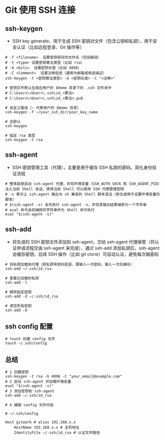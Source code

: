 
# Git 使用 SSH 连接

## ssh-keygen
- SSH key generate，用于生成 SSH 密钥对文件（包含公钥和私钥），用于安全认证（比如远程登录、Git 操作等）
```shell
# -f <filename>  设置密钥保存的文件名（包括路径）
# -t <type> 设置密钥算法类型（比如 rsa）
# -b <bits>  设置密钥长度（比如 4096）
# -C <Comment>  设置注释信息（通常为邮箱或用途描述）
ssh-keygen -t <密钥算法类型> -b <密钥长度> -C "<注释>"

# 密钥文件默认生成在用户的 $Home 目录下的 .ssh 文件夹中
# C:\Users\<User>\.ssh\id_<算法>
# C:\Users\<User>\.ssh\id_<算法>.pub

# 自定义路径（~ 代表用户的 $Home 目录）
ssh-keygen -f ~/your_ssh_dir/your_key_name

# 全默认
ssh-keygen

# 指定 rsa 类型
ssh-keygen -t rsa
```

## ssh-agent
- SSH 密钥管理工具（代理），主要是用于缓存 SSH 私钥的密码，简化身份验证流程
```shell
# 整体就是启动 ssh-agent 代理，并将环境变量（SSH_AUTH_SOCK 和 SSH_AGENT_PID）注入当前 Shell 会话，使得当前 Shell 可以使用 SSH 代理管理密钥
# -s 表示让 ssh-agent 输出与 sh 兼容的 Shell 脚本语法（即生成用于设置环境变量的脚本）
# $(ssh-agent -s) 会先执行 ssh-agent -s，并将其输出结果捕获为一个字符串
# eval 命令会将捕获的字符串作为 Shell 命令执行
eval "$(ssh-agent -s)"
```

## ssh-add
- 将生成的 SSH 密钥文件添加到 ssh-agent，交给 ssh-agent 代理保管（将认证申请流程交由 ssh-agent 来完成），通过 ssh-add 添加私钥后，ssh-agent 会缓存密钥，后续 SSH 操作（比如 git clone）可自动认证，避免每次输密码
```shell
# 将私钥加载到代理（若私钥带密码短语，需输入一次密码，输入一次后缓存）
ssh-add ~/.ssh/id_rsa

# 查看已加载的私钥
ssh-add -l

# 移除指定密钥
ssh-add -d ~/.ssh/id_rsa

# 清空所有密钥
ssh-add -D
```

## ssh config 配置
```shell
# touch 创建 config 文件
touch ~/.ssh/config
```

## 总结
```shell
# 1 创建密钥
ssh-keygen -t rsa -b 4096 -C "your_email@example.com"
# 2 启动 ssh-agent 并加载环境变量
eval "$(ssh-agent -s)"
# 3 添加密钥到 ssh-agent
ssh-add ~/.ssh/id_rsa
```

```shell
# 4 编辑 config 文件内容

# ~/.ssh/config

Host gitwork # alias 192.168.x.x
    HostName 192.168.x.x # 主机地址
    IdentityFile ~/.ssh/id_rsa # 认证文件路径
```


